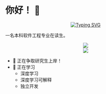# 你好！ 👋

<div align="center">
  <a href="https://blog.sunguoqi.com/">
    <img src="https://readme-typing-svg.demolab.com?font=Fira+Code&pause=1000&color=024EF7&width=435&lines=少年应有鸿鹄志，当骑骏马踏平川&center=true&size=27" alt="Typing SVG" />
  </a>
</div>



一名本科软件工程专业在读生。

<div align="center">
  <img src="https://github-readme-stats.vercel.app/api?username=Kelfvin&show_icons=true&theme=transparent" /> 
</div>

<div align="center">
  <img src="https://github-readme-stats.vercel.app/api/top-langs/?username=Kelfvin&layout=compact&langs_count=6&text_color=000&icon_color=fff&theme=graywhite" />
</div>


- 🔭 正在争取研究生上岸！
- 🌱 正在学习
  - 深度学习
  - 深度学习可解释
  - 独立开发


